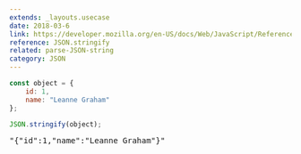 ```yaml
---
extends: _layouts.usecase
date: 2018-03-6
link: https://developer.mozilla.org/en-US/docs/Web/JavaScript/Reference/Global_Objects/JSON/stringify
reference: JSON.stringify
related: parse-JSON-string
category: JSON
---
```



```javascript
const object = {
    id: 1,
    name: "Leanne Graham"
};

JSON.stringify(object);
```

<pre class="output">
"{"id":1,"name":"Leanne Graham"}"
</pre>
